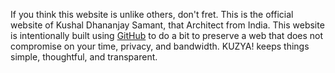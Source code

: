 If you think this website is unlike others, don't fret. This is the official website of Kushal&nbsp;Dhananjay&nbsp;Samant, that Architect from India. This website is intentionally built using <a href="https://www.github.com/kushalsamant" rel="noopener noreferrer" target="_blank">GitHub</a> to do a bit to preserve a web that does not compromise on your time, privacy, and bandwidth. KUZYA! keeps things simple, thoughtful, and transparent.
